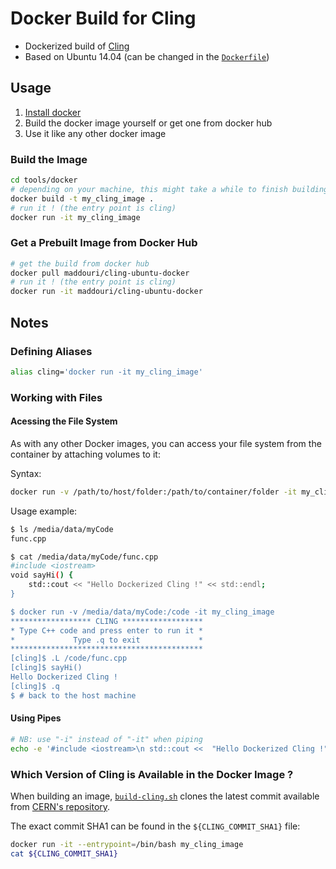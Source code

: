 # Docker Build for Cling

* Dockerized build of [Cling](https://root.cern.ch/cling)
* Based on Ubuntu 14.04 (can be changed in the [`Dockerfile`](./Dockerfile))

## Usage

1. [Install docker](https://docs.docker.com/engine/installation/)
2. Build the docker image yourself or get one from docker hub
3. Use it like any other docker image

### Build the Image

```bash
cd tools/docker
# depending on your machine, this might take a while to finish building
docker build -t my_cling_image .
# run it ! (the entry point is cling)
docker run -it my_cling_image
```

### Get a Prebuilt Image from Docker Hub

```bash
# get the build from docker hub
docker pull maddouri/cling-ubuntu-docker
# run it ! (the entry point is cling)
docker run -it maddouri/cling-ubuntu-docker
```


## Notes

### Defining Aliases

```bash
alias cling='docker run -it my_cling_image'
```

### Working with Files

#### Acessing the File System

As with any other Docker images, you can access your file system from the container by attaching volumes to it:

Syntax:

```bash
docker run -v /path/to/host/folder:/path/to/container/folder -it my_cling_image
```

Usage example:

```bash
$ ls /media/data/myCode
func.cpp

$ cat /media/data/myCode/func.cpp
#include <iostream>
void sayHi() {
    std::cout << "Hello Dockerized Cling !" << std::endl;
}

$ docker run -v /media/data/myCode:/code -it my_cling_image
****************** CLING ******************
* Type C++ code and press enter to run it *
*             Type .q to exit             *
*******************************************
[cling]$ .L /code/func.cpp
[cling]$ sayHi()
Hello Dockerized Cling !
[cling]$ .q
$ # back to the host machine
```

#### Using Pipes

```bash
# NB: use "-i" instead of "-it" when piping
echo -e '#include <iostream>\n std::cout <<  "Hello Dockerized Cling !" << std::endl;' | docker run -i my_cling_image
```

### Which Version of Cling is Available in the Docker Image ?

When building an image, [`build-cling.sh`](./build-cling.sh) clones the latest commit available from [CERN's repository](https://root.cern.ch/gitweb/?p=cling.git;a=summary).

The exact commit SHA1 can be found in the `${CLING_COMMIT_SHA1}` file:

```bash
docker run -it --entrypoint=/bin/bash my_cling_image
cat ${CLING_COMMIT_SHA1}
```
